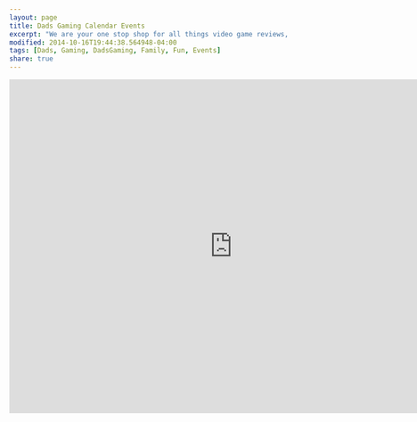 ```yaml
---
layout: page
title: Dads Gaming Calendar Events
excerpt: "We are your one stop shop for all things video game reviews, industry reports, movie reports, and cool tech."
modified: 2014-10-16T19:44:38.564948-04:00
tags: [Dads, Gaming, DadsGaming, Family, Fun, Events]
share: true
---
```


<iframe src="https://www.google.com/calendar/embed?height=600&amp;wkst=1&amp;bgcolor=%23ffffcc&amp;src=dadsgamingcalendar%40gmail.com&amp;color=%232952A3&amp;ctz=America%2FLos_Angeles" style=" border-width:0 " width="800" height="600" frameborder="0" scrolling="no" align="middle"></iframe>